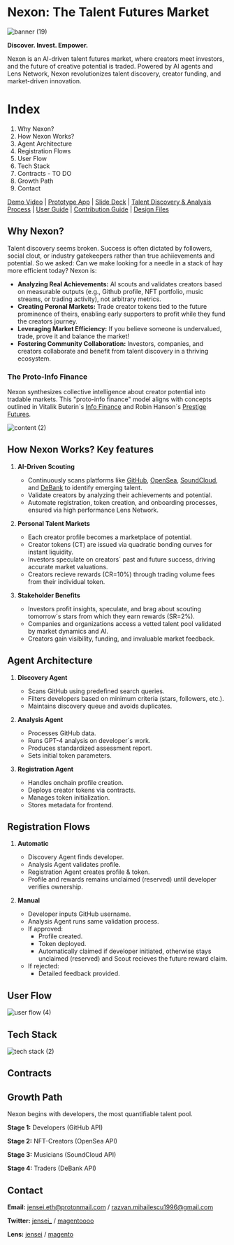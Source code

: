 # Nexon: The Talent Futures Market

![banner (19)](https://github.com/user-attachments/assets/6abb9ee9-8b39-4564-9bae-4aca8902effe)


**Discover. Invest. Empower.**

Nexon is an AI-driven talent futures market, where creators meet investors, and the future of creative potential is traded. Powered by AI agents and Lens Network, Nexon revolutionizes talent discovery, creator funding, and market-driven innovation.

# Index

1. Why Nexon?
2. How Nexon Works?
3. Agent Architecture
4. Registration Flows
5. User Flow
6. Tech Stack
7. Contracts - TO DO
8. Growth Path
9. Contact

[Demo Video]() | [Prototype App]() | [Slide Deck]() | [Talent Discovery & Analysis Process](https://github.com/MihRazvan/talentfi/blob/main/docs/td-ap.md) | [User Guide](https://github.com/MihRazvan/talentfi/blob/main/docs/user-guide.md) | [Contribution Guide](https://github.com/MihRazvan/talentfi/blob/main/docs/contribution-guide.md) | [Design Files](https://github.com/MihRazvan/talentfi/blob/main/docs/design-files.md)

## Why Nexon?

Talent discovery seems broken. Success is often dictated by followers, social clout, or industry gatekeepers rather than true achiievements and potential. So we asked: Can we make looking for a needle in a stack of hay more efficient today? Nexon is:
- **Analyzing Real Achievements:** AI scouts and validates creators based on measurable outputs (e.g., Github profile, NFT portfolio, music streams, or trading activity), not arbitrary metrics.
- **Creating Peronal Markets:** Trade creator tokens tied to the future prominence of theirs, enabling early supporters to profit while they fund the creators journey.
- **Leveraging Market Efficiency:** If you believe someone is undervalued, trade, prove it and balance the market!
- **Fostering Community Collaboration:** Investors, companies, and creators collaborate and benefit from talent discovery in a thriving ecosystem.

### The Proto-Info Finance

Nexon synthesizes collective intelligence about creator potential into tradable markets. This "proto-info finance" model aligns with concepts outlined in Vitalik Buterin´s [Info Finance](https://vitalik.eth.limo/general/2024/11/09/infofinance.html) and Robin Hanson´s [Prestige Futures](https://www.overcomingbias.com/p/more-academic-prestige-futureshtml).

![content (2)](https://github.com/user-attachments/assets/c9513a98-9a08-41e0-8394-5fa2e05b906c)

## How Nexon Works? Key features

1. **AI-Driven Scouting**
   - Continuously scans platforms like [GitHub](https://github.com/github/rest-api-description), [OpenSea](https://docs.opensea.io/reference/api-overview), [SoundCloud](https://developers.soundcloud.com/docs/api/guide), and [DeBank](https://docs.cloud.debank.com/en) to identify emerging talent.
   - Validate creators by analyzing their achievements and potential.
   - Automate registration, token creation, and onboarding processes, ensured via high performance Lens Network.

3. **Personal Talent Markets**
   - Each creator profile becomes a marketplace of potential.
   - Creator tokens (CT) are issued via quadratic bonding curves for instant liquidity.
   - Investors speculate on creators´ past and future success, driving accurate market valuations.
   - Creators recieve rewards (CR=10%) through trading volume fees from their individual token.
  
4. **Stakeholder Benefits**
   - Investors profit insights, speculate, and brag about scouting tomorrow´s stars from which they earn rewards (SR=2%).
   - Companies and organizations access a vetted talent pool validated by market dynamics and AI.
   - Creators gain visibility, funding, and invaluable market feedback.
  
## Agent Architecture

1. **Discovery Agent**
   - Scans GitHub using predefined search queries.
   - Filters developers based on minimum criteria (stars, followers, etc.).
   - Maintains discovery queue and avoids duplicates.
  
2. **Analysis Agent**
   - Processes GitHub data.
   - Runs GPT-4 analysis on developer´s work.
   - Produces standardized assessment report.
   - Sets initial token parameters.

3. **Registration Agent**
   - Handles onchain profile creation.
   - Deploys creator tokens via contracts.
   - Manages token initialization.
   - Stores metadata for frontend.

## Registration Flows

1. **Automatic**
   - Discovery Agent finds developer.
   - Analysis Agent validates profile.
   - Registration Agent creates profile & token.
   - Profile and rewards remains unclaimed (reserved) until developer verifies ownership.

2. **Manual**
   - Developer inputs GitHub username.
   - Analysis Agent runs same validation process.
   - If approved:
       - Profile created.
       - Token deployed.
       - Automatically claimed if developer initiated, otherwise stays unclaimed (reserved) and Scout recieves the future reward claim.
   - If rejected:
       - Detailed feedback provided.

## User Flow

![user flow (4)](https://github.com/user-attachments/assets/4148980e-a2bb-419f-8bd9-065513aaade4)

## Tech Stack

![tech stack (2)](https://github.com/user-attachments/assets/1314f0e8-a442-4d1a-9440-8e9d2e7401fe)

## Contracts

## Growth Path

Nexon begins with developers, the most quantifiable talent pool.

**Stage 1:** Developers (GitHub API)

**Stage 2:** NFT-Creators (OpenSea API)

**Stage 3:** Musicians (SoundCloud API)

**Stage 4:** Traders (DeBank API)

## Contact

**Email:** jensei.eth@protonmail.com / razvan.mihailescu1996@gmail.com

**Twitter:** [jensei_](https://x.com/jensei_) / [magentoooo](https://x.com/magentoooo)

**Lens:** [jensei](https://www.lensfrens.xyz/jensei) / [magento](https://www.lensfrens.xyz/magento)
